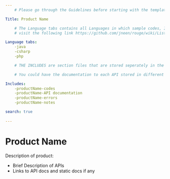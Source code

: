 ```yaml
---
    # Please go through the Guidelines before starting with the templates. It will give you guides on best practices in writing Markdowns that conforms to slates standards

Title: Product Name

    # The Language tabs contains all Languages in which sample codes, Implementation, e.t.c in the documentation are written. For better rendering the Sample codes and implementation given in your documentation should have instances of all the Languages listed here.
    # visit the following link https://github.com/jneen/rouge/wiki/List-of-supported-languages-and-lexers for supported laguages

Language tabs: 
    -java
    -csharp
    -php

    # THE INCLUDES are section files that are stored seperately in the Includes folder of your documentation. You are allowed to optionally separate out your docs into many files...just save them to the <code>includes</code> folder and add them to the top of your <code>index.md</code>'s frontmatter. Files are included in the order listed. 

    # You could have the documentation to each API stored in different files, but make sure to store them in the include folder and list them here in the order in which you want them to appear.

Includes:
    -productName-codes
    -productName-API documentation
    -productName-errors
    -productName-notes

search: true
    
---
```


# Product Name

  Description of product:

- Brief Description of APIs
- Links to API docs and static docs if any

